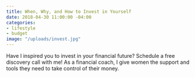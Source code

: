 ```yaml
---
title: When, Why, and How to Invest in Yourself
date: 2018-04-30 11:00:00 -04:00
categories:
- lifestyle
- budget
image: "/uploads/invest.jpg"
---
```


Have I inspired you to invest in your financial future? Schedule a free discovery call with me! As a financial coach, I give women the support and tools they need to take control of their money.